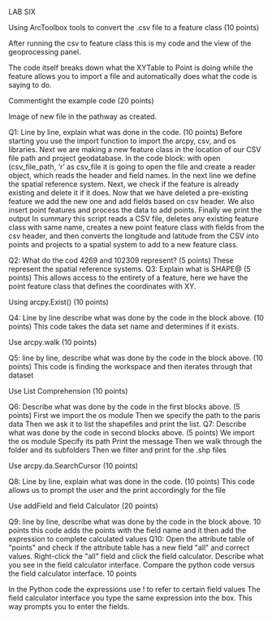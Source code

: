 LAB SIX

Using ArcToolbox tools to convert the .csv file to a feature class (10 points)

After running the csv to feature class this is my code and the view of the geoprocessing panel.
 
The code itself breaks down what the XYTable to Point is doing while the feature allows you to import a file and automatically does what the code is saying to do. 

Commentight the example code (20 points)

Image of new file in the pathway as created.

Q1: Line by line, explain what was done in the code. (10 points)
Before starting you use the import function to import the arcpy, csv, and os libraries.
Next we are making a new feature class in the location of our CSV file path and project geodatabase.
In the code block: with open (csv_file_path, ‘r’ as csv_file it is going to open the file and create a reader object, which reads the header and field names.
In the next line we define the spatial reference system.
Next, we check if the feature is already existing and delete it if it does.
Now that we have deleted a pre-existing feature we add the new one and add fields based on csv header. 
We also insert point features and process the data to add points. 
Finally we print the output
In summary this script reads a CSV file, deletes any existing feature class with same name, creates a new point feature class with fields from the csv header, and then converts the longitude and latitude from the CSV into points and projects to a spatial system to add to a new feature class.


Q2: What do the cod 4269 and 102309 represent? (5 points)
These represent the spatial reference systems. 
Q3: Explain what is SHAPE@ (5 points)
This allows access to the entirety of a feature, here we have the point feature class that defines the coordinates with XY.

Using arcpy.Exist() (10 points)

Q4: Line by line describe what was done by the code in the block above. (10 points)
This code takes the data set name and determines if it exists.


Use arcpy.walk (10 points)

Q5: line by line, describe what was done by the code in the block above. (10 points)
This code is finding the workspace and then iterates through that dataset


Use List Comprehension (10 points)

Q6: Describe what was done by the code in the first blocks above. (5 points)
First we import the os module
Then we specify the path to the paris data
Then we ask it to list the shapefiles and print the list.
Q7: Describe what was done by the code in second blocks above. (5 points)
We import the os module
Specify its path
Print the message
Then we walk through the folder and its subfolders
Then we filter and print for the .shp files

Use arcpy.da.SearchCursor (10 points)

Q8: Line by line, explain what was done in the code. (10 points)
This code allows us to prompt the user and the print accordingly for the file

Use addField and field Calculator (20 points)

Q9: line by line, describe what was done by the code in the block above. 10 points
this code adds the points with the field name and it then add the expression to complete calculated values 
Q10: Open the attribute table of "points" and check if the attribute table has a new field "all" and correct values. Right-click the "all" field and click the field calculator. Describe what you see in the field calculator interface. Compare the python code versus the field calculator interface. 10 points

In the Python code the expressions use ! to refer to certain field values
The field calculator interface you type the same expression into the box. This way prompts you to enter the fields.
